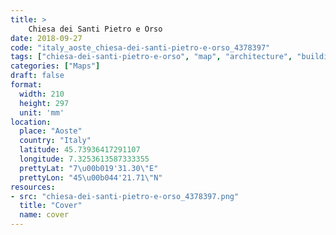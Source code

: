 ```yaml
---
title: > 
    Chiesa dei Santi Pietro e Orso
date: 2018-09-27
code: "italy_aoste_chiesa-dei-santi-pietro-e-orso_4378397"
tags: ["chiesa-dei-santi-pietro-e-orso", "map", "architecture", "buildings", "Aoste", "Italy"]
categories: ["Maps"]
draft: false
format:
  width: 210
  height: 297
  unit: 'mm'
location:
  place: "Aoste"
  country: "Italy"
  latitude: 45.73936417291107
  longitude: 7.3253613587333355
  prettyLat: "7\u00b019'31.30\"E"
  prettyLon: "45\u00b044'21.71\"N"
resources:
- src: "chiesa-dei-santi-pietro-e-orso_4378397.png"
  title: "Cover"
  name: cover
---
```

